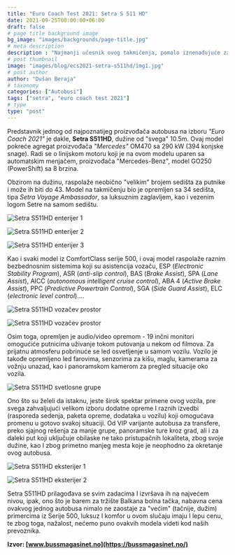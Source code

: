 ```yaml
---
title: "Euro Coach Test 2021: Setra S 511 HD"
date: 2021-09-25T00:00:00+06:00
draft: false
# page title background image
bg_image: "images/backgrounds/page-title.jpg"
# meta description
description : "Najmanji učesnik ovog takmičenja, pomalo iznenađujuće za mnoge koji prate ovo takmičenje, Setra se pojavila na ovom takmičenju sa najkraćim modelom iz ComfortClass-e serije 500."
# post thumbnail
image: "images/blog/ecs2021-setra-s511hd/img1.jpg"
# post author
author: "Dušan Beraja"
# taxonomy
categories: ["Autobusi"]
tags: ["setra", "euro coach test 2021"]
# type
type: "post"
---
```

 
Predstavnik jednog od najpoznatijeg proizvođača autobusa na izboru *"Euro Coach 2021"* je dakle, **Setra S511HD**, dužine od "svega" 10.5m. Ovaj model pokreće agregat proizvođača *"Mercedes"* OM470 sa 290 kW (394 konjske snage). Radi se o linijskom motoru koji je na ovom modelu uparen sa automatskim menjačem, proizvođača "Mercedes-Benz", model GO250 (PowerShift) sa 8 brzina.

Obzirom na dužinu, raspolaže neobično "velikim" brojem sedišta za putnike i može ih biti do 43. Model na takmičenju bio je opremljen sa 34 sedišta, tipa *Setra Voyage Ambassador*, sa luksuznim zaglavljem, kao i vezenim logom Setre na samom sedištu.

![Setra S511HD enterijer 1](/images/blog/ecs2021-setra-s511hd/img2.jpg "Setra S511HD enterijer 1")

![Setra S511HD enterijer 2](/images/blog/ecs2021-setra-s511hd/img3.jpg "Setra S511HD enterijer 2")

![Setra S511HD enterijer 3](/images/blog/ecs2021-setra-s511hd/img4.jpg "Setra S511HD enterijer 3")

Kao i svaki model iz ComfortClass serije 500, i ovaj model raspolaže raznim bezbednosnim sistemima koji su asistencija vozaču, ESP (*Electronic Stability Program*), ASR (*anti-slip control*), BAS (*Brake Assist*), SPA (*Lane Assist*), AICC (*autonomous intelligent cruise control*), ABA 4 (*Active Brake Assist*), PPC (*Predictive Powertrain Control*), SGA (*Side Guard Assist*), ELC (*electronic level control*)….

![Setra S511HD vozačev prostor](/images/blog/ecs2021-setra-s511hd/img5.jpg "Setra S511HD vozačev prostor")

![Setra S511HD vozačev prostor](/images/blog/ecs2021-setra-s511hd/img6.jpg "Setra S511HD vozačev prostor")

Osim toga, opremljen je audio/video opremom - 19 inčni monitori omogućiće putnicima uživanje tokom putovanja u nekom od filmova. Za prijatnu atmosferu pobrinuće se led osvetljenje u samom vozilu. Vozilo je takođe opremljeno led farovima, senzorima za kišu, maglu, kamerama za vožnju unazad, kao i panoramskom kamerom za pregled situacije oko vozila. 

![Setra S511HD svetlosne grupe](/images/blog/ecs2021-setra-s511hd/img7.jpg "Setra S511HD svetlosne grupe")

Ono što su želeli da istaknu, jeste širok spektar primene ovog vozila, pre svega zahvaljujući velikom izboru dodatne opreme I raznih izvedbi (rasporeda sedenja, paketa opreme, dodataka u vozilu) koji omogućava promenu u gotovo svakoj situaciji. Od VIP varijante autobusa za transfere, preko sjajnog rešenja za manje grupe, panoramske ture kroz grad, ali i za daleki put koji uključuje obilaske ne tako pristupačnih lokaliteta, zbog svoje dužine, kao I zbog primetno manjeg mesta koje je neophodno za okretanje ovog autobusa.

![Setra S511HD eksterijer 1](/images/blog/ecs2021-setra-s511hd/img8.jpg "Setra S511HD eksterijer 1")

![Setra S511HD eksterijer 2](/images/blog/ecs2021-setra-s511hd/img9.jpg "Setra S511HD eksterijer 2")

Setra S511HD prilagođava se svim zadacima I izvršava ih na najvećem nivou, ipak, ono što je barem za tržište Balkana bolna tačka, nabavna cena ovakvog jednog autobusa nimalo ne zaostaje za "većim" (tačnije, dužim) primercima iz Serije 500, luksuz I komfor u ovom slučaju imaju I lepu cenu, te zbog toga, nažalost, nećemo puno ovakvih modela videti kod naših prevoznika.

**Izvor: [www.bussmagasinet.no](https://bussmagasinet.no/)**